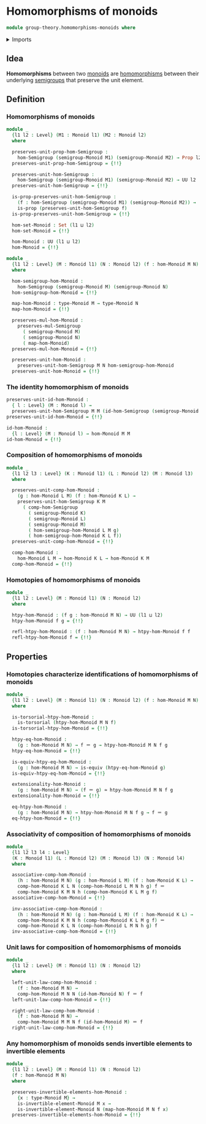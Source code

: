 # Homomorphisms of monoids

```agda
module group-theory.homomorphisms-monoids where
```

<details><summary>Imports</summary>

```agda
open import foundation.action-on-identifications-functions
open import foundation.dependent-pair-types
open import foundation.equivalences
open import foundation.fundamental-theorem-of-identity-types
open import foundation.homotopies
open import foundation.identity-types
open import foundation.propositions
open import foundation.sets
open import foundation.subtype-identity-principle
open import foundation.subtypes
open import foundation.torsorial-type-families
open import foundation.universe-levels

open import group-theory.homomorphisms-semigroups
open import group-theory.invertible-elements-monoids
open import group-theory.monoids
```

</details>

## Idea

**Homomorphisms** between two [monoids](group-theory.monoids.md) are
[homomorphisms](group-theory.homomorphisms-semigroups.md) between their
underlying [semigroups](group-theory.semigroups.md) that preserve the unit
element.

## Definition

### Homomorphisms of monoids

```agda
module _
  {l1 l2 : Level} (M1 : Monoid l1) (M2 : Monoid l2)
  where

  preserves-unit-prop-hom-Semigroup :
    hom-Semigroup (semigroup-Monoid M1) (semigroup-Monoid M2) → Prop l2
  preserves-unit-prop-hom-Semigroup = {!!}

  preserves-unit-hom-Semigroup :
    hom-Semigroup (semigroup-Monoid M1) (semigroup-Monoid M2) → UU l2
  preserves-unit-hom-Semigroup = {!!}

  is-prop-preserves-unit-hom-Semigroup :
    (f : hom-Semigroup (semigroup-Monoid M1) (semigroup-Monoid M2)) →
    is-prop (preserves-unit-hom-Semigroup f)
  is-prop-preserves-unit-hom-Semigroup = {!!}

  hom-set-Monoid : Set (l1 ⊔ l2)
  hom-set-Monoid = {!!}

  hom-Monoid : UU (l1 ⊔ l2)
  hom-Monoid = {!!}

module _
  {l1 l2 : Level} (M : Monoid l1) (N : Monoid l2) (f : hom-Monoid M N)
  where

  hom-semigroup-hom-Monoid :
    hom-Semigroup (semigroup-Monoid M) (semigroup-Monoid N)
  hom-semigroup-hom-Monoid = {!!}

  map-hom-Monoid : type-Monoid M → type-Monoid N
  map-hom-Monoid = {!!}

  preserves-mul-hom-Monoid :
    preserves-mul-Semigroup
      ( semigroup-Monoid M)
      ( semigroup-Monoid N)
      ( map-hom-Monoid)
  preserves-mul-hom-Monoid = {!!}

  preserves-unit-hom-Monoid :
    preserves-unit-hom-Semigroup M N hom-semigroup-hom-Monoid
  preserves-unit-hom-Monoid = {!!}
```

### The identity homomorphism of monoids

```agda
preserves-unit-id-hom-Monoid :
  { l : Level} (M : Monoid l) →
  preserves-unit-hom-Semigroup M M (id-hom-Semigroup (semigroup-Monoid M))
preserves-unit-id-hom-Monoid = {!!}

id-hom-Monoid :
  {l : Level} (M : Monoid l) → hom-Monoid M M
id-hom-Monoid = {!!}
```

### Composition of homomorphisms of monoids

```agda
module _
  {l1 l2 l3 : Level} (K : Monoid l1) (L : Monoid l2) (M : Monoid l3)
  where

  preserves-unit-comp-hom-Monoid :
    (g : hom-Monoid L M) (f : hom-Monoid K L) →
    preserves-unit-hom-Semigroup K M
      ( comp-hom-Semigroup
        ( semigroup-Monoid K)
        ( semigroup-Monoid L)
        ( semigroup-Monoid M)
        ( hom-semigroup-hom-Monoid L M g)
        ( hom-semigroup-hom-Monoid K L f))
  preserves-unit-comp-hom-Monoid = {!!}

  comp-hom-Monoid :
    hom-Monoid L M → hom-Monoid K L → hom-Monoid K M
  comp-hom-Monoid = {!!}
```

### Homotopies of homomorphisms of monoids

```agda
module _
  {l1 l2 : Level} (M : Monoid l1) (N : Monoid l2)
  where

  htpy-hom-Monoid : (f g : hom-Monoid M N) → UU (l1 ⊔ l2)
  htpy-hom-Monoid f g = {!!}

  refl-htpy-hom-Monoid : (f : hom-Monoid M N) → htpy-hom-Monoid f f
  refl-htpy-hom-Monoid f = {!!}
```

## Properties

### Homotopies characterize identifications of homomorphisms of monoids

```agda
module _
  {l1 l2 : Level} (M : Monoid l1) (N : Monoid l2) (f : hom-Monoid M N)
  where

  is-torsorial-htpy-hom-Monoid :
    is-torsorial (htpy-hom-Monoid M N f)
  is-torsorial-htpy-hom-Monoid = {!!}

  htpy-eq-hom-Monoid :
    (g : hom-Monoid M N) → f ＝ g → htpy-hom-Monoid M N f g
  htpy-eq-hom-Monoid = {!!}

  is-equiv-htpy-eq-hom-Monoid :
    (g : hom-Monoid M N) → is-equiv (htpy-eq-hom-Monoid g)
  is-equiv-htpy-eq-hom-Monoid = {!!}

  extensionality-hom-Monoid :
    (g : hom-Monoid M N) → (f ＝ g) ≃ htpy-hom-Monoid M N f g
  extensionality-hom-Monoid = {!!}

  eq-htpy-hom-Monoid :
    (g : hom-Monoid M N) → htpy-hom-Monoid M N f g → f ＝ g
  eq-htpy-hom-Monoid = {!!}
```

### Associativity of composition of homomorphisms of monoids

```agda
module _
  {l1 l2 l3 l4 : Level}
  (K : Monoid l1) (L : Monoid l2) (M : Monoid l3) (N : Monoid l4)
  where

  associative-comp-hom-Monoid :
    (h : hom-Monoid M N) (g : hom-Monoid L M) (f : hom-Monoid K L) →
    comp-hom-Monoid K L N (comp-hom-Monoid L M N h g) f ＝
    comp-hom-Monoid K M N h (comp-hom-Monoid K L M g f)
  associative-comp-hom-Monoid = {!!}

  inv-associative-comp-hom-Monoid :
    (h : hom-Monoid M N) (g : hom-Monoid L M) (f : hom-Monoid K L) →
    comp-hom-Monoid K M N h (comp-hom-Monoid K L M g f) ＝
    comp-hom-Monoid K L N (comp-hom-Monoid L M N h g) f
  inv-associative-comp-hom-Monoid = {!!}
```

### Unit laws for composition of homomorphisms of monoids

```agda
module _
  {l1 l2 : Level} (M : Monoid l1) (N : Monoid l2)
  where

  left-unit-law-comp-hom-Monoid :
    (f : hom-Monoid M N) →
    comp-hom-Monoid M N N (id-hom-Monoid N) f ＝ f
  left-unit-law-comp-hom-Monoid = {!!}

  right-unit-law-comp-hom-Monoid :
    (f : hom-Monoid M N) →
    comp-hom-Monoid M M N f (id-hom-Monoid M) ＝ f
  right-unit-law-comp-hom-Monoid = {!!}
```

### Any homomorphism of monoids sends invertible elements to invertible elements

```agda
module _
  {l1 l2 : Level} (M : Monoid l1) (N : Monoid l2)
  (f : hom-Monoid M N)
  where

  preserves-invertible-elements-hom-Monoid :
    {x : type-Monoid M} →
    is-invertible-element-Monoid M x →
    is-invertible-element-Monoid N (map-hom-Monoid M N f x)
  preserves-invertible-elements-hom-Monoid = {!!}
```
